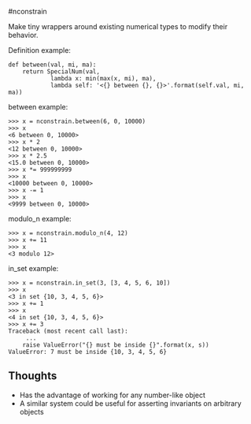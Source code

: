 #nconstrain

Make tiny wrappers around existing numerical types to modify their behavior.

Definition example:

    def between(val, mi, ma):
        return SpecialNum(val,
                lambda x: min(max(x, mi), ma),
                lambda self: '<{} between {}, {}>'.format(self.val, mi, ma))
                
between example:

    >>> x = nconstrain.between(6, 0, 10000)
    >>> x
    <6 between 0, 10000>
    >>> x * 2
    <12 between 0, 10000>
    >>> x * 2.5
    <15.0 between 0, 10000>
    >>> x *= 999999999
    >>> x
    <10000 between 0, 10000>
    >>> x -= 1
    >>> x
    <9999 between 0, 10000>
    
modulo_n example:

    >>> x = nconstrain.modulo_n(4, 12)
    >>> x += 11
    >>> x
    <3 modulo 12>

in_set example:

    >>> x = nconstrain.in_set(3, [3, 4, 5, 6, 10])
    >>> x
    <3 in set {10, 3, 4, 5, 6}>
    >>> x += 1
    >>> x
    <4 in set {10, 3, 4, 5, 6}>
    >>> x += 3
    Traceback (most recent call last):
         ...
        raise ValueError("{} must be inside {}".format(x, s))
    ValueError: 7 must be inside {10, 3, 4, 5, 6}

## Thoughts

- Has the advantage of working for any number-like object
- A similar system could be useful for asserting invariants on arbitrary objects

